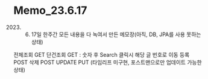 # Memo_23.6.17
2023. 6. 17일 한주간 모든 내용을 다 녹여서 만든 메모장(아직, DB, JPA를 사용 못하는 상태)

전체조회 GET
단건조회 GET : 숫자 후 Search 클릭시 해당 글 번호로 이동
등록 POST
삭제 POST
UPDATE PUT (타임리프 미구현, 포스트맨으로만 업데이트 가능한 상태)
